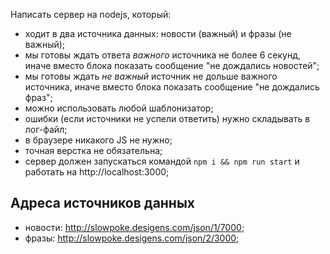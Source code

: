 ﻿Написать сервер на nodejs, который:
- ходит в два источника данных: новости (важный) и фразы (не важный);
- мы готовы ждать ответа _важного_ источника не более 6 секунд, иначе вместо блока показать сообщение "не дождались новостей";
- мы готовы ждать _не важный_ источник не дольше важного источника, иначе вместо блока показать сообщение "не дождались фраз";
- можно использовать любой шаблонизатор;
- ошибки (если источники не успели ответить) нужно складывать в лог-файл;
- в браузере никакого JS не нужно;
- точная верстка не обязательна;
- сервер должен запускаться командой ```npm i && npm run start``` и работать на http://localhost:3000;

## Адреса источников данных
- новости: http://slowpoke.desigens.com/json/1/7000;
- фразы: http://slowpoke.desigens.com/json/2/3000;
